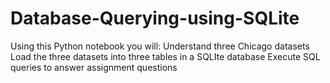 # Database-Querying-using-SQLite
Using this Python notebook you will:  Understand three Chicago datasets Load the three datasets into three tables in a SQLIte database Execute SQL queries to answer assignment questions

